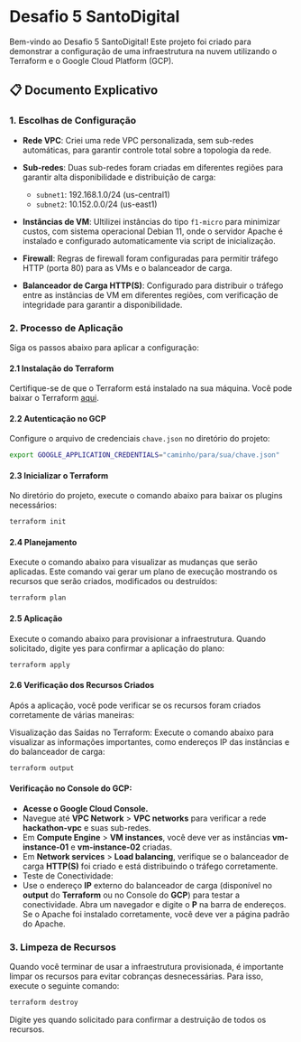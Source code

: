 # Desafio 5 SantoDigital

Bem-vindo ao Desafio 5 SantoDigital! Este projeto foi criado para demonstrar a configuração de uma infraestrutura na nuvem utilizando o Terraform e o Google Cloud Platform (GCP).

## 📋 Documento Explicativo

### 1. Escolhas de Configuração

- **Rede VPC**: Criei uma rede VPC personalizada, sem sub-redes automáticas, para garantir controle total sobre a topologia da rede.

- **Sub-redes**: Duas sub-redes foram criadas em diferentes regiões para garantir alta disponibilidade e distribuição de carga:
  - `subnet1`: 192.168.1.0/24 (us-central1)
  - `subnet2`: 10.152.0.0/24 (us-east1)

- **Instâncias de VM**: Ultilizei instâncias do tipo `f1-micro` para minimizar custos, com sistema operacional Debian 11, onde o servidor Apache é instalado e configurado automaticamente via script de inicialização.

- **Firewall**: Regras de firewall foram configuradas para permitir tráfego HTTP (porta 80) para as VMs e o balanceador de carga.

- **Balanceador de Carga HTTP(S)**: Configurado para distribuir o tráfego entre as instâncias de VM em diferentes regiões, com verificação de integridade para garantir a disponibilidade.

### 2. Processo de Aplicação

Siga os passos abaixo para aplicar a configuração:

#### 2.1 Instalação do Terraform

Certifique-se de que o Terraform está instalado na sua máquina. Você pode baixar o Terraform [aqui](https://www.terraform.io/downloads.html).

#### 2.2 Autenticação no GCP

Configure o arquivo de credenciais `chave.json` no diretório do projeto:
```bash
export GOOGLE_APPLICATION_CREDENTIALS="caminho/para/sua/chave.json"
```
#### 2.3 Inicializar o Terraform

No diretório do projeto, execute o comando abaixo para baixar os plugins necessários:

```bash
terraform init
```
#### 2.4 Planejamento
Execute o comando abaixo para visualizar as mudanças que serão aplicadas. Este comando vai gerar um plano de execução mostrando os recursos que serão criados, modificados ou destruídos:

```bash
terraform plan
```
#### 2.5 Aplicação
Execute o comando abaixo para provisionar a infraestrutura. Quando solicitado, digite yes para confirmar a aplicação do plano:
```bash
terraform apply
```
#### 2.6 Verificação dos Recursos Criados
Após a aplicação, você pode verificar se os recursos foram criados corretamente de várias maneiras:

Visualização das Saídas no Terraform:
Execute o comando abaixo para visualizar as informações importantes, como endereços IP das instâncias e do balanceador de carga:

``` bash
terraform output
```
#### Verificação no Console do GCP:
- **Acesse o Google Cloud Console.**
- Navegue até **VPC Network** > **VPC networks** para verificar a rede **hackathon-vpc** e suas sub-redes.
- Em **Compute Engine** > **VM instances**, você deve ver as instâncias **vm-instance-01** e **vm-instance-02** criadas.
- Em **Network services** > **Load balancing**, verifique se o balanceador de carga **HTTP(S)** foi criado e está distribuindo o tráfego corretamente.
- Teste de Conectividade:
- Use o endereço **IP** externo do balanceador de carga (disponível no **output** do **Terraform** ou no Console do **GCP**) para testar a conectividade. Abra um navegador e digite o **P** na barra de endereços. Se o Apache foi  instalado corretamente, você deve ver a página padrão do Apache.

### 3. Limpeza de Recursos
Quando você terminar de usar a infraestrutura provisionada, é importante limpar os recursos para evitar cobranças desnecessárias. Para isso, execute o seguinte comando:

```bash
terraform destroy
```
Digite yes quando solicitado para confirmar a destruição de todos os recursos.
